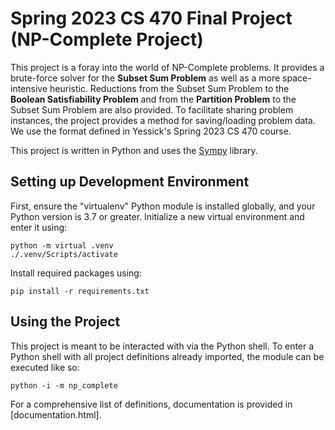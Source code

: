 # Spring 2023 CS 470 Final Project (NP-Complete Project)

This project is a foray into the world of NP-Complete problems. It provides a brute-force solver for the **Subset Sum Problem** as well as a more space-intensive heuristic.
Reductions from the Subset Sum Problem to the **Boolean Satisfiability Problem** and from the **Partition Problem** to the Subset Sum Problem are also provided.
To facilitate sharing problem instances, the project provides a method for saving/loading problem data. We use the format defined in Yessick's Spring 2023 CS 470 course.

This project is written in Python and uses the [Sympy](https://www.sympy.org/en/index.html) library.

## Setting up Development Environment

First, ensure the "virtualenv" Python module is installed globally, and your Python version is 3.7 or greater.
Initialize a new virtual environment and enter it using:

```
python -m virtual .venv
./.venv/Scripts/activate
```

Install required packages using:

```
pip install -r requirements.txt
```

## Using the Project

This project is meant to be interacted with via the Python shell. To enter a Python shell with all project definitions already imported, the module can be executed like so:

```
python -i -m np_complete
```

For a comprehensive list of definitions, documentation is provided in [documentation.html].